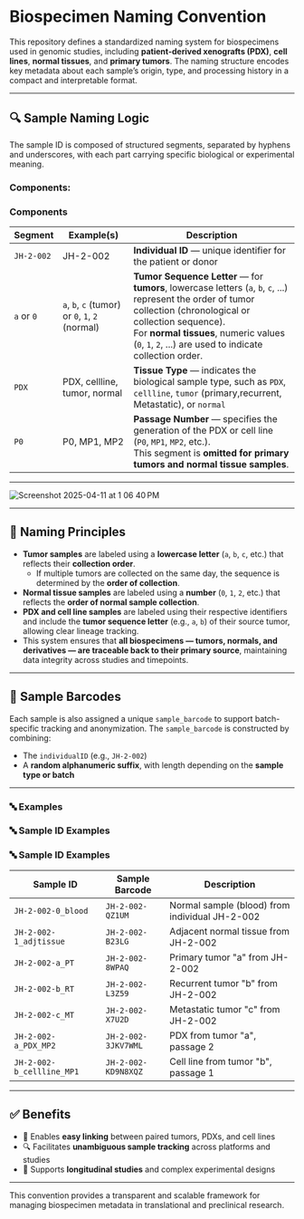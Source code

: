 # Biospecimen Naming Convention

This repository defines a standardized naming system for biospecimens used in genomic studies, including **patient-derived xenografts (PDX)**, **cell lines**, **normal tissues**, and **primary tumors**. The naming structure encodes key metadata about each sample’s origin, type, and processing history in a compact and interpretable format.

---

## 🔍 Sample Naming Logic

The sample ID is composed of structured segments, separated by hyphens and underscores, with each part carrying specific biological or experimental meaning.


### Components:

### Components

| Segment   | Example(s)     | Description |
|-----------|----------------|-------------|
| `JH-2-002` | JH-2-002       | **Individual ID** — unique identifier for the patient or donor |
| `a` or `0` | `a`, `b`, `c` (tumor) or `0`, `1`, `2` (normal) | **Tumor Sequence Letter** — for **tumors**, lowercase letters (`a`, `b`, `c`, ...) represent the order of tumor collection (chronological or collection sequence).<br>For **normal tissues**, numeric values (`0`, `1`, `2`, ...) are used to indicate collection order. |
| `PDX`     | PDX, cellline, tumor, normal | **Tissue Type** — indicates the biological sample type, such as `PDX`, `cellline`, `tumor` (primary,recurrent, Metastatic), or `normal` |
| `P0`      | P0, MP1, MP2   | **Passage Number** — specifies the generation of the PDX or cell line (`P0`, `MP1`, `MP2`, etc.).<br>This segment is **omitted for primary tumors and normal tissue samples**. |


---

 
![Screenshot 2025-04-11 at 1 06 40 PM](https://github.com/user-attachments/assets/41d66505-61ae-4d23-ba2e-66801aca1b88)



---

## 🧬 Naming Principles


- **Tumor samples** are labeled using a **lowercase letter** (`a`, `b`, `c`, etc.) that reflects their **collection order**.
  - If multiple tumors are collected on the same day, the sequence is determined by the **order of collection**.
- **Normal tissue samples** are labeled using a **number** (`0`, `1`, `2`, etc.) that reflects the **order of normal sample collection**.
- **PDX and cell line samples** are labeled using their respective identifiers and include the **tumor sequence letter** (e.g., `a`, `b`) of their source tumor, allowing clear lineage tracking.
- This system ensures that **all biospecimens — tumors, normals, and derivatives — are traceable back to their primary source**, maintaining data integrity across studies and timepoints.


---

## 🧾 Sample Barcodes

Each sample is also assigned a unique `sample_barcode` to support batch-specific tracking and anonymization. The `sample_barcode` is constructed by combining:

- The `individualID` (e.g., `JH-2-002`)
- A **random alphanumeric suffix**, with length depending on the **sample type or batch**

---

### 🔤 Examples

### 🔤 Sample ID Examples

### 🔤 Sample ID Examples

| Sample ID                     | Sample Barcode           | Description                                  |
|------------------------------|--------------------------|----------------------------------------------|
| `JH-2-002-0_blood`           | `JH-2-002-QZ1UM`          | Normal sample (blood) from individual JH-2-002 |
| `JH-2-002-1_adjtissue`       | `JH-2-002-B23LG`          | Adjacent normal tissue from JH-2-002         |
| `JH-2-002-a_PT`              | `JH-2-002-8WPAQ`          | Primary tumor "a" from JH-2-002              |
| `JH-2-002-b_RT`              | `JH-2-002-L3Z59`          | Recurrent tumor "b" from JH-2-002            |
| `JH-2-002-c_MT`              | `JH-2-002-X7U2D`          | Metastatic tumor "c" from JH-2-002           |
| `JH-2-002-a_PDX_MP2`         | `JH-2-002-3JKV7WML`       | PDX from tumor "a", passage 2                |
| `JH-2-002-b_cellline_MP1`    | `JH-2-002-KD9N8XQZ`       | Cell line from tumor "b", passage 1          |


---

## ✅ Benefits

- 🔗 Enables **easy linking** between paired tumors, PDXs, and cell lines  
- 🔍 Facilitates **unambiguous sample tracking** across platforms and studies  
- 🧪 Supports **longitudinal studies** and complex experimental designs

---

This convention provides a transparent and scalable framework for managing biospecimen metadata in translational and preclinical research.



